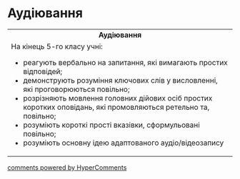 <div id="hypercomments_widget" class="js-hypercomments-widget invisible"></div>

# Аудіювання

<table>
  <tr>
    <td align="center"><b>Аудіювання</b></td>
  </tr>
<td style="vertical-align:top !important;">
На кінець 5-го класу учні:
<ul>
<li>реагують вербально на запитання, які вимагають простих відповідей;</li>
<li>демонструють розуміння ключових слів у висловленні, які проговорюються повільно;</li>
<li>розрізняють мовлення головних дійових осіб простих коротких оповідань, які промовляються ретельно та, повільно;</li>
<li>розуміють короткі прості вказівки, сформульовані повільно;</li>
<li>розуміють основну ідею адаптованого аудіо/відеозапису</li>
</ul>
</td>
</table>

<div class="js-hypercomments-container">
    <a href="http://hypercomments.com" class="hc-link" title="comments widget">comments powered by HyperComments</a>
</div>